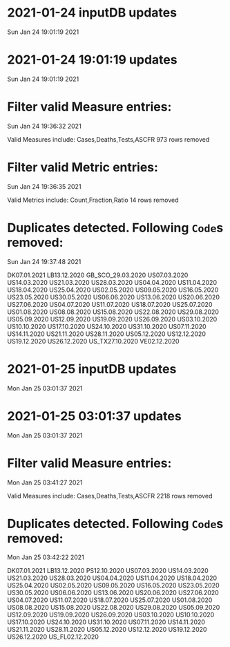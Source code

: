 
# 2021-01-24 inputDB updates 
 Sun Jan 24 19:01:19 2021 


# 2021-01-24 19:01:19 updates 
 Sun Jan 24 19:01:19 2021 


# Filter valid Measure entries: 
 Sun Jan 24 19:36:32 2021 

Valid Measures include: Cases,Deaths,Tests,ASCFR
 973 rows removed
# Filter valid Metric entries: 
 Sun Jan 24 19:36:35 2021 

Valid Metrics include: Count,Fraction,Ratio
 14 rows removed
# Duplicates detected. Following `Code`s removed: 
 Sun Jan 24 19:37:48 2021 

DK07.01.2021
LB13.12.2020
GB_SCO_29.03.2020
US07.03.2020
US14.03.2020
US21.03.2020
US28.03.2020
US04.04.2020
US11.04.2020
US18.04.2020
US25.04.2020
US02.05.2020
US09.05.2020
US16.05.2020
US23.05.2020
US30.05.2020
US06.06.2020
US13.06.2020
US20.06.2020
US27.06.2020
US04.07.2020
US11.07.2020
US18.07.2020
US25.07.2020
US01.08.2020
US08.08.2020
US15.08.2020
US22.08.2020
US29.08.2020
US05.09.2020
US12.09.2020
US19.09.2020
US26.09.2020
US03.10.2020
US10.10.2020
US17.10.2020
US24.10.2020
US31.10.2020
US07.11.2020
US14.11.2020
US21.11.2020
US28.11.2020
US05.12.2020
US12.12.2020
US19.12.2020
US26.12.2020
US_TX27.10.2020
VE02.12.2020
# 2021-01-25 inputDB updates 
 Mon Jan 25 03:01:37 2021 


# 2021-01-25 03:01:37 updates 
 Mon Jan 25 03:01:37 2021 


# Filter valid Measure entries: 
 Mon Jan 25 03:41:27 2021 

Valid Measures include: Cases,Deaths,Tests,ASCFR
 2218 rows removed
# Duplicates detected. Following `Code`s removed: 
 Mon Jan 25 03:42:22 2021 

DK07.01.2021
LB13.12.2020
PS12.10.2020
US07.03.2020
US14.03.2020
US21.03.2020
US28.03.2020
US04.04.2020
US11.04.2020
US18.04.2020
US25.04.2020
US02.05.2020
US09.05.2020
US16.05.2020
US23.05.2020
US30.05.2020
US06.06.2020
US13.06.2020
US20.06.2020
US27.06.2020
US04.07.2020
US11.07.2020
US18.07.2020
US25.07.2020
US01.08.2020
US08.08.2020
US15.08.2020
US22.08.2020
US29.08.2020
US05.09.2020
US12.09.2020
US19.09.2020
US26.09.2020
US03.10.2020
US10.10.2020
US17.10.2020
US24.10.2020
US31.10.2020
US07.11.2020
US14.11.2020
US21.11.2020
US28.11.2020
US05.12.2020
US12.12.2020
US19.12.2020
US26.12.2020
US_FL02.12.2020
